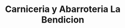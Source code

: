 ---
title: "Carniceria y Abarroteria La Bendicion"
url: /quetzaltenango/carniceria-y-abarroteria-la-bendicion/
shop: carnicero
---